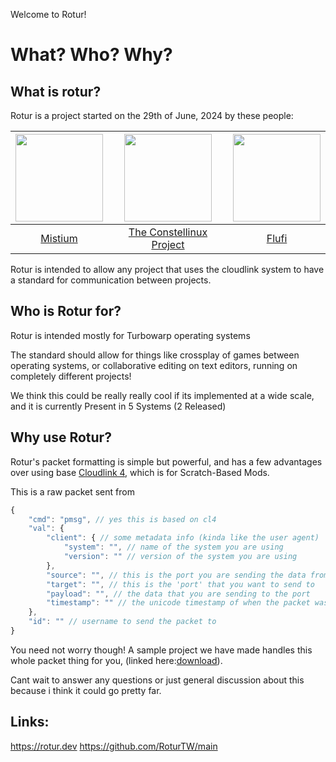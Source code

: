 Welcome to Rotur!

# What? Who? Why?

## What is rotur?
Rotur is a project started on the 29th of June, 2024 by these people:<br>

| <img src="https://avatars.githubusercontent.com/u/92952823?v=4" width="140px"> | <img src="https://avatars.githubusercontent.com/u/178028063?s=200&v=4" width="140px"> | <img src="https://avatars.githubusercontent.com/u/73702185?v=4" width="140px"> |
| :----------------------------------------------------------------------------: | :-----------------------------------------------------------------------------------: | :----------------------------------------------------------------------------: |
|                     [Mistium](https://github.com/Mistium)                      |              [The Constellinux Project](https://github.com/Constellinux)              |                [Flufi](https://github.com/ThePandaDever)                 |

Rotur is intended to allow any project that uses the cloudlink system to have a standard for communication between projects.

## Who is Rotur for?

Rotur is intended mostly for Turbowarp operating systems

The standard should allow for things like crossplay of games between operating systems, or collaborative editing on text editors, running on completely different projects!

We think this could be really really cool if its implemented at a wide scale, and it is currently Present in 5 Systems (2 Released)

## Why use Rotur?

Rotur's packet formatting is simple but powerful, and has a few advantages over using base [Cloudlink 4](https://github.com/MikeDev101/cloudlink), which is for Scratch-Based Mods.

This is a raw packet sent from 
```js
{
    "cmd": "pmsg", // yes this is based on cl4
    "val": {
        "client": { // some metadata info (kinda like the user agent)
            "system": "", // name of the system you are using
            "version": "" // version of the system you are using
        },
        "source": "", // this is the port you are sending the data from (to allow for replies)
        "target": "", // this is the 'port' that you want to send to
        "payload": "", // the data that you are sending to the port
        "timestamp": "" // the unicode timestamp of when the packet was sent
    },
    "id": "" // username to send the packet to
}
```

You need not worry though! A sample project we have made handles this whole packet thing for you, (linked here:[download](https://raw.githubusercontent.com/RoturTW/main/main/Implementations/SCRATCH/Rotur_Example_Project.sb3)).

Cant wait to answer any questions or just general discussion about this because i think it could go pretty far.

## Links:
https://rotur.dev
https://github.com/RoturTW/main
